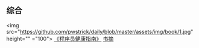 ## 综合

<img src="https://github.com/pwstrick/daily/blob/master/assets/img/book/1.jpg" height="" ="100">
[《程序员健康指南》](https://book.douban.com/subject/25981248/) [书摘](https://www.cnblogs.com/strick/p/10836794.html)